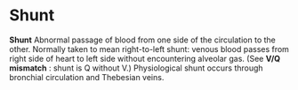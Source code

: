 # Shunt

**Shunt** Abnormal passage of blood from one side of the circulation to
the other. Normally taken to mean right-to-left shunt: venous blood
passes from right side of heart to left side without encountering
alveolar gas. (See **V/Q mismatch** : shunt is Q without V.)
Physiological shunt occurs through bronchial circulation and Thebesian
veins.
